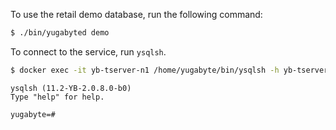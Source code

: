 
To use the retail demo database, run the following command:

```sh
$ ./bin/yugabyted demo
```

To connect to the service, run `ysqlsh`.

```sh
$ docker exec -it yb-tserver-n1 /home/yugabyte/bin/ysqlsh -h yb-tserver-n1  --echo-queries
```

```
ysqlsh (11.2-YB-2.0.8.0-b0)
Type "help" for help.

yugabyte=#
```
